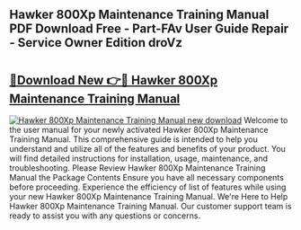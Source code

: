 ## Hawker 800Xp Maintenance Training Manual PDF Download Free - Part-FAv User Guide Repair - Service Owner Edition droVz

# <h2><a href="http://bc83425.oget.top/?id=Hawker+800Xp+Maintenance+Training+Manual">🔗Download New 👉🔴 Hawker 800Xp Maintenance Training Manual</a></h2>

[![Hawker 800Xp Maintenance Training Manual new download](https://i.imgur.com/5g1atiW.png)](http://bc83425.oget.top/?id=Hawker+800Xp+Maintenance+Training+Manual)
Welcome to the user manual for your newly activated Hawker 800Xp Maintenance Training Manual. This comprehensive guide is intended to help you understand and utilize all of the features and benefits of your product. You will find detailed instructions for installation, usage, maintenance, and troubleshooting. Please Review Hawker 800Xp Maintenance Training Manual the Package Contents Ensure you have all necessary components before proceeding. Experience the efficiency of list of features while using your new Hawker 800Xp Maintenance Training Manual. We're Here to Help Hawker 800Xp Maintenance Training Manual. Our customer support team is ready to assist you with any questions or concerns.
